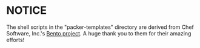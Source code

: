 # NOTICE
The shell scripts in the "packer-templates" directory are derived from Chef Software, Inc.'s [Bento project](https://github.com/chef/bento).
A huge thank you to them for their amazing efforts!